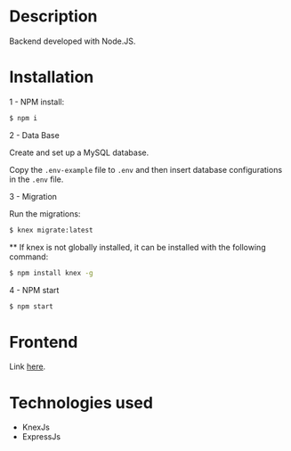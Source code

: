 # Description

Backend developed with Node.JS.

# Installation

1 - NPM install:

```bash
$ npm i
```

2 - Data Base

Create and set up a MySQL database.

Copy the `.env-example` file to `.env` and then insert database configurations in the `.env` file.

3 - Migration

Run the migrations:

```bash
$ knex migrate:latest
```

** If knex is not globally installed, it can be installed with the following command:

```bash
$ npm install knex -g
```

4 - NPM start

```bash
$ npm start
```

# Frontend 

Link [here](https://github.com/arielalvesdutra/post-it-frontend).

# Technologies used

- KnexJs
- ExpressJs
